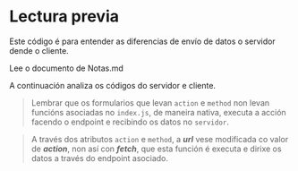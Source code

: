 # Lectura previa

Este código é para entender as diferencias de envío de datos o servidor dende o cliente.

Lee o documento de Notas.md

A continuación analiza os códigos do servidor e cliente.

> Lembrar que os formularios que levan `action` e `method` non levan funcións asociadas no `index.js`, de maneira nativa, executa a acción facendo o endpoint e recibindo os datos no `servidor`.

> A través dos atributos `action` e `method`, a ***url*** vese modificada co valor de ***action***, non así con ***fetch***, que esta función é executa e dirixe os datos a través do endpoint asociado.